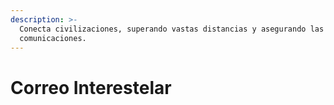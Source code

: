 ```yaml
---
description: >-
  Conecta civilizaciones, superando vastas distancias y asegurando las
  comunicaciones.
---
```


# Correo Interestelar

